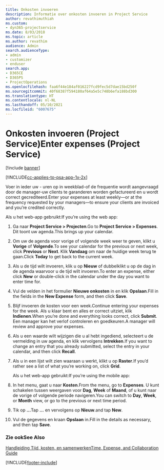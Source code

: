 ```yaml
---
title: Onkosten invoeren
description: Informatie over onkosten invoeren in Project Service
author: revathimuthiah
ms.custom:
- dyn365-projectservice
ms.date: 8/03/2018
ms.topic: article
ms.author: revathim
audience: Admin
search.audienceType:
- admin
- customizer
- enduser
search.app:
- D365CE
- D365PS
- ProjectOperations
ms.openlocfilehash: faa6f44e184af016227fcd9fec5d7dae15bd250f
ms.sourcegitcommit: 40f68387f594180af64a5e5c748b6efa188bd300
ms.translationtype: HT
ms.contentlocale: nl-NL
ms.lasthandoff: 05/10/2021
ms.locfileid: "6007675"
---
```

# <a name="enter-expenses-project-service"></a><span data-ttu-id="c0e76-103">Onkosten invoeren (Project Service)</span><span class="sxs-lookup"><span data-stu-id="c0e76-103">Enter expenses (Project Service)</span></span>

[!include [banner](../includes/psa-now-project-operations.md)]

[!INCLUDE[cc-applies-to-psa-app-1x-2x](../includes/cc-applies-to-psa-app-1x-2x.md)]

<span data-ttu-id="c0e76-104">Voer in ieder uw - uren op in weekblad-of de frequentie wordt aangevraagd door de manager-uw clients te garanderen worden gefactureerd en u wordt correct gecrediteerd.</span><span class="sxs-lookup"><span data-stu-id="c0e76-104">Enter your expenses at least weekly—or at the frequency requested by your managers—to ensure your clients are invoiced and you’re credited correctly.</span></span>  
  
 <span data-ttu-id="c0e76-105">Als u het web-app gebruikt:</span><span class="sxs-lookup"><span data-stu-id="c0e76-105">If you’re using the web app:</span></span>  
  
1. <span data-ttu-id="c0e76-106">Ga naar **Project Service > Projecten**.</span><span class="sxs-lookup"><span data-stu-id="c0e76-106">Go to **Project Service > Expenses**.</span></span> <span data-ttu-id="c0e76-107">Dit toont uw agenda.</span><span class="sxs-lookup"><span data-stu-id="c0e76-107">This brings up your calendar.</span></span>  
  
2. <span data-ttu-id="c0e76-108">Om uw de agenda voor vorige of volgende week weer te geven, klikt u **Vorige** of **Volgende**.</span><span class="sxs-lookup"><span data-stu-id="c0e76-108">To see your calendar for the previous or next week, click **Previous** or **Next**.</span></span> <span data-ttu-id="c0e76-109">Klik **Vandaag** om naar de huidige week terug te gaan.</span><span class="sxs-lookup"><span data-stu-id="c0e76-109">Click **Today** to get back to the current week.</span></span>  
  
3. <span data-ttu-id="c0e76-110">Als u de tijd wilt invoeren, klik u op **Nieuw** of dubbelklikt u op de dag in de agenda waarvoor u de tijd wilt invoeren.</span><span class="sxs-lookup"><span data-stu-id="c0e76-110">To enter an expense, either click **New** or double-click in the calendar under the day you want to enter time for.</span></span>  
  
4. <span data-ttu-id="c0e76-111">Vul de velden in het formulier **Nieuwe onkosten** in en klik **Opslaan**.</span><span class="sxs-lookup"><span data-stu-id="c0e76-111">Fill in the fields in the **New Expense** form, and then click **Save**.</span></span>  
  
5. <span data-ttu-id="c0e76-112">Blijf invoeren de kosten voor een week.</span><span class="sxs-lookup"><span data-stu-id="c0e76-112">Continue entering your expenses for the week.</span></span> <span data-ttu-id="c0e76-113">Als u klaar bent en alles er correct uitziet, klik **Indienen**.</span><span class="sxs-lookup"><span data-stu-id="c0e76-113">When you’re done and everything looks correct, click **Submit**.</span></span> <span data-ttu-id="c0e76-114">Een manager kan het verlof controleren en goedkeuren.</span><span class="sxs-lookup"><span data-stu-id="c0e76-114">A manager will review and approve your expenses.</span></span>  
  
6. <span data-ttu-id="c0e76-115">Als u een waarde wilt wijzigen die u al hebt ingediend, selecteert u de vermelding in uw agenda, en klik vervolgens **Intrekken**.</span><span class="sxs-lookup"><span data-stu-id="c0e76-115">If you want to change an entry that you already submitted, select the entry in your calendar, and then click **Recall**.</span></span>  
  
7. <span data-ttu-id="c0e76-116">Als u in een lijst wilt zien waaraan u werkt, klikt u op **Raster**.</span><span class="sxs-lookup"><span data-stu-id="c0e76-116">If you’d rather see a list of what you’re working on, click **Grid**.</span></span>  
  
   <span data-ttu-id="c0e76-117">Als u het web-app gebruikt:</span><span class="sxs-lookup"><span data-stu-id="c0e76-117">If you’re using the mobile app:</span></span>  
  
8. <span data-ttu-id="c0e76-118">In het menu, gaat u naar **Kosten**.</span><span class="sxs-lookup"><span data-stu-id="c0e76-118">From the menu, go to **Expenses**.</span></span>     <span data-ttu-id="c0e76-119">U kunt schakelen tussen weergaven voor **Dag**, **Week** of **Maand**, of u kunt naar de vorige of volgende periode navigeren.</span><span class="sxs-lookup"><span data-stu-id="c0e76-119">You can switch to **Day**, **Week**, or **Month** view, or go to the previous or next time period.</span></span>  
  
9. <span data-ttu-id="c0e76-120">Tik op **…**</span><span class="sxs-lookup"><span data-stu-id="c0e76-120">Tap **…**</span></span> <span data-ttu-id="c0e76-121">en vervolgens op **Nieuw**.</span><span class="sxs-lookup"><span data-stu-id="c0e76-121">and tap **New**.</span></span>  
  
10. <span data-ttu-id="c0e76-122">Vul de gegevens en kraan **Opslaan** in.</span><span class="sxs-lookup"><span data-stu-id="c0e76-122">Fill in the details as necessary, and then tap **Save**.</span></span>  
  
### <a name="see-also"></a><span data-ttu-id="c0e76-123">Zie ook</span><span class="sxs-lookup"><span data-stu-id="c0e76-123">See Also</span></span>  
 [<span data-ttu-id="c0e76-124">Handleiding Tijd, kosten, en samenwerken</span><span class="sxs-lookup"><span data-stu-id="c0e76-124">Time, Expense, and Collaboration Guide</span></span>](../psa/time-expense-collaboration-guide.md)


[!INCLUDE[footer-include](../includes/footer-banner.md)]